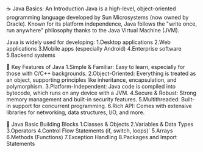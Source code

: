 ☕ Java Basics: An Introduction
Java is a high-level, object-oriented programming language developed by Sun Microsystems (now owned by Oracle). Known for its platform independence, Java follows the "write once, run anywhere" philosophy thanks to the Java Virtual Machine (JVM).

Java is widely used for developing:
1.Desktop applications
2.Web applications
3.Mobile apps (especially Android)
4.Enterprise software
5.Backend systems

🔑 Key Features of Java
1.Simple & Familiar: Easy to learn, especially for those with C/C++ backgrounds.
2.Object-Oriented: Everything is treated as an object, supporting principles like inheritance, encapsulation, and polymorphism.
3.Platform-Independent: Java code is compiled into bytecode, which runs on any device with a JVM.
4.Secure & Robust: Strong memory management and built-in security features.
5.Multithreaded: Built-in support for concurrent programming.
6.Rich API: Comes with extensive libraries for networking, data structures, I/O, and more.

🧱 Java Basic Building Blocks
1.Classes & Objects
2.Variables & Data Types
3.Operators
4.Control Flow Statements (if, switch, loops)`
5.Arrays
6.Methods (Functions)
7.Exception Handling
8.Packages and Import Statements
